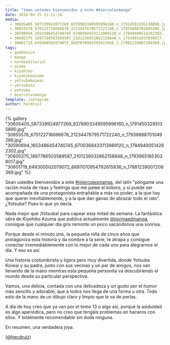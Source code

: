 ```yaml
---
title: "Sean ustedes bienvenidos a este #miercolesmanga"
date: 2018-04-25 21:11:14
media: 
  - 30605405_587339924977269_8378903349595996160_n_17914503295130890.jpg
  - 30855578_670122716666676_2123447679571722240_n_17939888701049286.jpg
  - 30590694_1653486454740745_6700368433113989120_n_17849400514262302.jpg
  - 30605375_1897786503589587_2101236032862158848_n_17939651653038017.jpg
  - 30601719_649300502079072_6697070954792615936_n_17881239007208369.jpg
tags: 
  - quebonico
  - manga
  - normaeditorial
  - azuma
  - kiyohiko
  - kiyohikoazuma
  - yotsubakoiwai
  - yotsubato
  - yotsuba
  - miercolesmanga
template: instagram
author: hecdruiz
---
```


{% gallery "30605405_587339924977269_8378903349595996160_n_17914503295130890.jpg" "30855578_670122716666676_2123447679571722240_n_17939888701049286.jpg" "30590694_1653486454740745_6700368433113989120_n_17849400514262302.jpg" "30605375_1897786503589587_2101236032862158848_n_17939651653038017.jpg" "30601719_649300502079072_6697070954792615936_n_17881239007208369.jpg" %}

Sean ustedes bienvenidos a este [#miercolesmanga](/tags/miercolesmanga), del latín "póngame una ración mixta de risas y feelings que me patee el kokoro, y si puede ser acompañada de una protagonista entrañable a más no poder, a la que hay que querer inevitablemente, y a la que dan ganas de abrazar todo el rato". ¿Yotsuba? Pues lo que yo decía.

Nada mejor que ¡Yotsuba! para capear esta mitad de semana. La fantástica obra de Kiyohiko Azuma que publica actualmente [@normaedmanga](https://instagram.com/normaedmanga), consigue que cualquier día gris remonte un poco sacándonos una sonrisa.

Porque desde el minuto uno, la pequeña niña de cinco años que protagoniza esta historia y da nombre a la serie, te atrapa y consigue conectar irremediablemente con lo mejor de cada uno para alegrarnos el día. Y eso es así.

Una historia costumbrista y ligera pero muy divertida, donde Yotsuba Koiwai y su padre, junto con sus vecinas y un par de amigos, nos van llevando de la mano mientras esta pequeña personita va descubriendo el mundo desde su particular perspectiva.

Vamos, una delicia, contada con una delicadeza y un gusto por el humor más sencillo y adorable, que a todos nos llega de una forma u otra. Todo esto de la mano de un dibujo claro y limpio que le va de perlas.

A día de hoy creo que ya van por el tomo 13 o algo así, porque la asiduidad es algo aperiódica, pero no creo que tengáis problemas en haceros con ellos. Y totalmente recomendable sin duda ninguna.

En resumen, una verdadera joya.

([@hecdruiz](https://instagram.com/hecdruiz))
